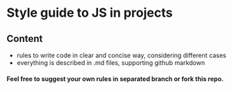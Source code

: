 # Style guide to JS in projects

## Content
* rules to write code in clear and concise way, considering different cases
* everything is described in .md files, supporting github markdown

#### Feel free to suggest your own rules in separated branch or fork this repo.
